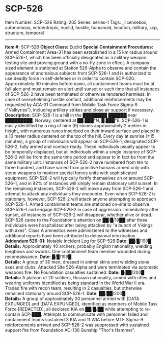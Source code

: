 # SCP-526
Item Number: SCP-526
Rating: 265
Series: series-1
Tags: _licensebox, autonomous, ectoentropic, euclid, hostile, humanoid, location, military, scp, structure, temporal

---

**Item #:** SCP-526
**Object Class:** Euclid
**Special Containment Procedures:** Armed Containment Area-31 has been established in a 15 km radius around SCP-526-1, which has been officially designated as a military weapon testing site and proving ground with a no-fly zone in effect. A company-sized element is stationed at Station 526-Alpha to observe and contain the appearance of anomalous subjects from SCP-526-1 and is authorized to use deadly force in self-defense or in order to contain SCP-526.
Approximately 30 minutes before dawn, all containment teams must be at full alert and must remain on alert until sunset or such time that all instances of SCP-526-2 have been terminated or otherwise rendered harmless. In case of overwhelming hostile contact, additional reinforcements may be requested by ACA-31 Command from Mobile Task Force Sigma-9 ("Valkyries"), including artillery strikes and close air support if necessary.
**Description:** SCP-526-1 is a hill in the ████████ ██████ near █████████, Norway, centered at ██.███°N, █.███°E. SCP-526-1 is easily identified by a ring of nine (9) stones approximately 2 meters in height, with numerous runes inscribed on their inward surface and placed in a 10 meter radius centered on the top of the hill.
Every day at sunrise (±15 minutes), a group of individuals will appear on SCP-526-1, designated SCP-526-2, fully armed and combat-ready. These individuals usually appear to be temporally displaced, but all individuals within a single instance of SCP-526-2 will be from the same time period and appear to in fact be from the same military unit. Instances of SCP-526-2 have numbered from ten to three hundred, and have varied from primitive humans armed only with stone weapons to modern special forces units with sophisticated equipment.
SCP-526-2 will typically fortify themselves on or around SCP-526-1, and in 92% of instances will simply remain stationary until sunset. In the remaining instances, SCP-526-2 will move away from SCP-526-1 and attempt to attack any individuals they encounter. Even when SCP-526-2 is stationary, however, SCP-526-2 will attack anyone attempting to approach SCP-526-1. Armed containment teams are stationed on-site to observe SCP-526-1 and engage SCP-526-2 in case of aggression.
Immediately after sunset, all instances of SCP-526-2 will disappear, whether alive or dead.
SCP-526 came to the Foundation's attention on ██/█/19██ after three individuals were hospitalized after being attacked by "a bunch of Vikings with axes". Class A amnestics were administered to the witnesses and additional reports have been attributed to delusional intoxication.
**Addendum 526-01:** Notable Incident Log for SCP-526
**Date:** ██/█/199█  
**Details:** Approximately 40 archers, probably English nationality, wielding longbows and swords. One containment team member wounded during reconnaissance.
**Date:** █/█/199█  
**Details:** A group of 30 men, dressed in animal skins and wielding stone axes and clubs. Attacked Site 526-Alpha and were terminated via automatic weapons fire. No Foundation casualties sustained.
**Date:** █/██/200█  
**Details:** A platoon of 20 soldiers, Russian nationality, armed with rifles and wearing uniforms identified as being standard in the World War II era. Traded fire with recon team, resulting in 2 casualties, but otherwise remained stationary around SCP-526-1.
**Date:** ██/██/200█  
**Details:** A group of approximately 30 personnel armed with [DATA EXPUNGED] and [DATA EXPUNGED], identified as members of Mobile Task Force [REDACTED], all declared KIA on ██/█/██ while attempting to re-contain SCP-███. Attempts to communicate with personnel failed and containment teams sustained 3 KIA and 11 WIA before MTF Sigma-9 reinforcements arrived and SCP-526-2 was suppressed with sustained support fire from Foundation AC-130 Gunship "Thor's Hammer".